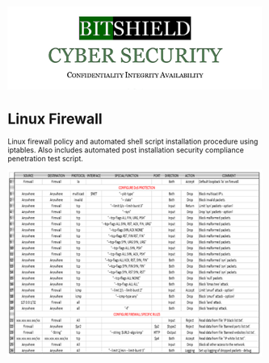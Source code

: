 ![Screenshot](Logo.PNG)
# Linux Firewall

Linux firewall policy and automated shell script installation procedure using iptables. Also includes automated post installation security compliance penetration test script.

![Screenshot](Iptables.png)


